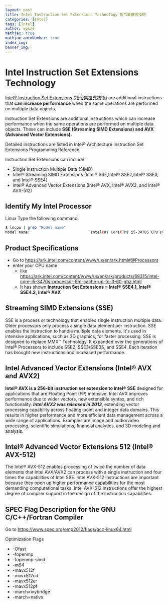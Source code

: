 ```yaml
---
layout: post
title: Intel Instruction Set Extensions Technology 指令集擴充技術
categories: [Intel]
tags: [Intel]
author: wpsze
mathjax: true
mathjax_autoNumber: true
index_img: 
banner_img: 
---
```


# Intel Instruction Set Extensions Technology

[Intel® Instruction Set Extensions (指令集擴充技術)](https://www.intel.com.tw/content/www/tw/zh/support/articles/000005779/processors.html) are additional instructions that **can increase performance** when the same operations are performed on multiple data objects.

Instruction Set Extensions are additional instructions which can increase performance when the same operations are performed on multiple data objects. These can include **SSE (Streaming SIMD Extensions) and AVX (Advanced Vector Extensions).**

Detailed instructions are listed in Intel® Architecture Instruction Set Extensions Programming Reference.

Instruction Set Extensions can include:
- Single Instruction Multiple Data (SIMD)
- Intel® Streaming SIMD Extensions (Intel® SSE,Intel® SSE2,Intel® SSE3, and Intel® SSE4)
- Intel® Advanced Vector Extensions (Intel® AVX, Intel® AVX2, and Intel® AVX-512)

## Identify My Intel Processor

Linux
Type the following command:
```sh
$ lscpu | grep "Model name"
Model name:                           Intel(R) Core(TM) i5-3470S CPU @ 2.90GHz
```

## Product Specifications

- Go to https://ark.intel.com/content/www/us/en/ark.html#@Processors
- enter your CPU name
  - like https://ark.intel.com/content/www/us/en/ark/products/68315/intel-core-i5-3470s-processor-6m-cache-up-to-3-60-ghz.html
  - It has shown **Instruction Set Extensions = Intel® SSE4.1, Intel® SSE4.2, Intel® AVX**

## Streaming SIMD Extensions (SSE)
SSE is a process or technology that enables single instruction multiple data. Older processors only process a single data element per instruction. SSE enables the instruction to handle multiple data elements. It's used in intensive applications, such as 3D graphics, for faster processing. SSE is designed to replace MMX™ Technology. It expanded over the generations of Intel® Processors to include SSE2, SSE3/SSE3S, and SSE4. Each iteration has brought new instructions and increased performance.

## Intel Advanced Vector Extensions (Intel® AVX and AVX2)
**Intel® AVX is a 256-bit instruction set extension to Intel® SSE** designed for applications that are Floating Point (FP) intensive. Intel AVX improves performance due to wider vectors, new extensible syntax, and rich functionality. ***Intel AVX2 was released in 2013***, extending vector processing capability across floating-point and integer data domains. This results in higher performance and more efficient data management across a wide range of applications. Examples are image and audio/video processing, scientific simulations, financial analytics, and 3D modeling and analysis.

## Intel® Advanced Vector Extensions 512 (Intel® AVX-512)
The Intel® AVX-512 enables processing of twice the number of data elements that Intel AVX/AVX2 can process with a single instruction and four times the capabilities of Intel SSE. Intel AVX-512 instructions are important because they open up higher performance capabilities for the most demanding computational tasks. Intel AVX-512 instructions offer the highest degree of compiler support in the design of the instruction capabilities.

## SPEC Flag Description for the GNU C/C++/Fortran Compiler

Go to https://www.spec.org/omp2012/flags/gcc-linux64.html

Optimization Flags
- -Ofast
- -fopenmp
- -fopenmp-simd
- -m64
- -mavx512f
- -mavx512cd
- -mavx512er
- -mavx512pf
- -march=ivybridge
- -march=native

